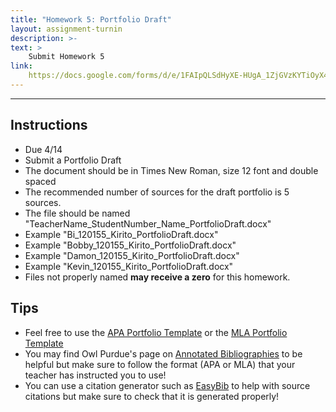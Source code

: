 ```yaml
---
title: "Homework 5: Portfolio Draft"
layout: assignment-turnin
description: >-
text: >
    Submit Homework 5
link: 
    https://docs.google.com/forms/d/e/1FAIpQLSdHyXE-HUgA_1ZjGVzKYTiOyX4hlOtoLMBjiYi1ev_GNFnIuw/viewform?usp=sf_link
---
```

---
## Instructions
- Due 4/14
- Submit a Portfolio Draft
- The document should be in Times New Roman, size 12 font and double spaced
- The recommended number of sources for the draft portfolio is 5 sources.
- The file should be named "TeacherName_StudentNumber_Name_PortfolioDraft.docx"
- Example "Bi_120155_Kirito_PortfolioDraft.docx"
- Example "Bobby_120155_Kirito_PortfolioDraft.docx"
- Example "Damon_120155_Kirito_PortfolioDraft.docx"
- Example "Kevin_120155_Kirito_PortfolioDraft.docx"
- Files not properly named **may receive a zero** for this homework.
## Tips
- Feel free to use the [APA Portfolio Template](https://docs.google.com/document/d/1Sm-WBq_hOoY72JHembDFX6ZUISS6tdnB/edit?usp=share_link&ouid=106340071982720803011&rtpof=true&sd=true) or the [MLA Portfolio Template](https://docs.google.com/file/d/1SvEDCpn1UEF_uVpsqU2bg34i67VC7ABL/edit?usp=docslist_api&filetype=msword)
- You may find Owl Purdue's page on [Annotated Bibliographies](https://owl.purdue.edu/owl/general_writing/common_writing_assignments/annotated_bibliographies/annotated_bibliography_samples.html) to be helpful but make sure to follow the format (APA or MLA) that your teacher has instructed you to use!
- You can use a citation generator such as [EasyBib](https://www.easybib.com) to help with source citations but make sure to check that it is generated properly!

